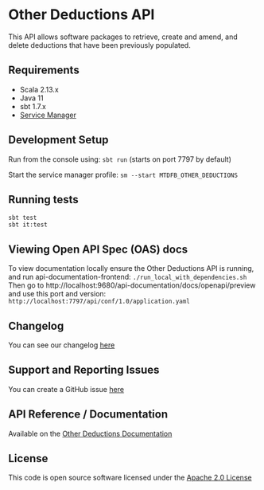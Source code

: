 Other Deductions API
========================
This API allows software packages to retrieve, create and amend, and delete deductions that have been previously
populated.

## Requirements

- Scala 2.13.x
- Java 11
- sbt 1.7.x
- [Service Manager](https://github.com/hmrc/service-manager)

## Development Setup

Run from the console using: `sbt run` (starts on port 7797 by default)

Start the service manager profile: `sm --start MTDFB_OTHER_DEDUCTIONS`

## Running tests

```
sbt test
sbt it:test
```

## Viewing Open API Spec (OAS) docs

To view documentation locally ensure the Other Deductions API is running, and run api-documentation-frontend:
`./run_local_with_dependencies.sh`
Then go to http://localhost:9680/api-documentation/docs/openapi/preview and use this port and version:
`http://localhost:7797/api/conf/1.0/application.yaml`

## Changelog

You can see our changelog [here](https://github.com/hmrc/income-tax-mtd-changelog/wiki)

## Support and Reporting Issues

You can create a GitHub issue [here](https://github.com/hmrc/income-tax-mtd-changelog/issues)

## API Reference / Documentation

Available on
the [Other Deductions Documentation](https://developer.service.hmrc.gov.uk/api-documentation/docs/api/service/other-deductions-api/1.0)

## License

This code is open source software licensed under
the [Apache 2.0 License](http://www.apache.org/licenses/LICENSE-2.0.html)
